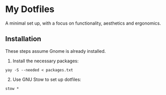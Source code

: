 # My Dotfiles

A minimal set up, with a focus on functionality, aesthetics and ergonomics.

## Installation

These steps assume Gnome is already installed.

1. Install the necessary packages:
```
yay -S --needed < packages.txt
```
2. Use GNU Stow to set up dotfiles:
```
stow *
```
